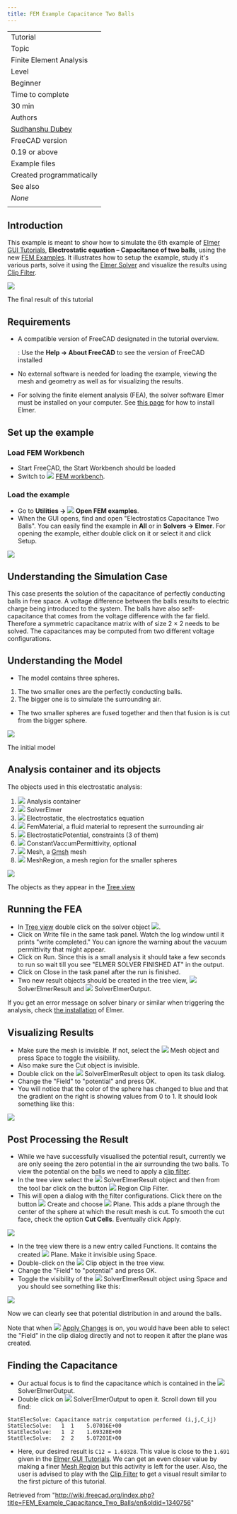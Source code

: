 ```yaml
---
title: FEM Example Capacitance Two Balls
---
```


|                                                                     |
| ------------------------------------------------------------------- |
| Tutorial                                                            |
| Topic                                                               |
| Finite Element Analysis                                             |
| Level                                                               |
| Beginner                                                            |
| Time to complete                                                    |
| 30 min                                                              |
| Authors                                                             |
| [Sudhanshu Dubey](https://wiki.freecadweb.org/User:Sudhanshu_Dubey) |
| FreeCAD version                                                     |
| 0.19 or above                                                       |
| Example files                                                       |
| Created programmatically                                            |
| See also                                                            |
| _None_                                                              |
|                                                                     |

## Introduction

This example is meant to show how to simulate the 6th example of [Elmer GUI Tutorials](https://www.nic.funet.fi/pub/sci/physics/elmer/doc/ElmerTutorials.pdf), **Electrostatic equation – Capacitance of two balls**, using the new [FEM Examples](/FEM_Examples "FEM Examples"). It illustrates how to setup the example, study it's various parts, solve it using the [Elmer Solver](/FEM_SolverElmer "FEM SolverElmer") and visualize the results using [Clip Filter](/FEM_PostFilterClipRegion "FEM PostFilterClipRegion").

![](/images/Two_balls_result_2.png)

The final result of this tutorial

## Requirements

- A compatible version of FreeCAD designated in the tutorial overview.

  : Use the **Help → About FreeCAD** to see the version of FreeCAD installed

- No external software is needed for loading the example, viewing the mesh and geometry as well as for visualizing the results.
- For solving the finite element analysis (FEA), the solver software Elmer must be installed on your computer. See [this page](/FEM_SolverElmer#Installation "FEM SolverElmer") for how to install Elmer.

## Set up the example

### Load FEM Workbench

- Start FreeCAD, the Start Workbench should be loaded
- Switch to ![](/images/Workbench_FEM.svg) [FEM workbench](/FEM_Workbench "FEM Workbench").

### Load the example

- Go to **Utilities → ![](/images/FEM_Examples.svg) Open FEM examples**.
- When the GUI opens, find and open "Electrostatics Capacitance Two Balls". You can easily find the example in **All** or in **Solvers → Elmer**. For opening the example, either double click on it or select it and click Setup.

![](/images/Two_balls_selection.png)

## Understanding the Simulation Case

This case presents the solution of the capacitance of perfectly conducting balls in free space. A voltage difference between the balls results to electric charge being introduced to the system. The balls have also self-capacitance that comes from the voltage difference with the far field. Therefore a symmetric capacitance matrix with of size 2 × 2 needs to be solved. The capacitances may be computed from two different voltage configurations.

## Understanding the Model

- The model contains three spheres.

1. The two smaller ones are the perfectly conducting balls.
2. The bigger one is to simulate the surrounding air.

- The two smaller spheres are fused together and then that fusion is is cut from the bigger sphere.

![](/images/Two_balls_model_full.png)

The initial model

## Analysis container and its objects

The objects used in this electrostatic analysis:

1. ![](/images/FEM_Analysis.svg) Analysis container
2. ![](/images/FEM_SolverElmer.svg) SolverElmer
3. ![](/images/FEM_EquationElectrostatic.svg) Electrostatic, the electrostatics equation
4. ![](/images/FEM_MaterialFluid.svg) FemMaterial, a fluid material to represent the surrounding air
5. ![](/images/FEM_ConstraintElectrostaticPotential.svg) ElectrostaticPotential, constraints (3 of them)
6. ![](/images/FEM_ConstantVacuumPermittivity.svg) ConstantVaccumPermittivity, optional
7. ![](/images/FEM_MeshGmshFromShape.svg) Mesh, a [Gmsh](/FEM_MeshGmshFromShape "FEM MeshGmshFromShape") mesh
8. ![](/images/FEM_MeshRegion.svg) MeshRegion, a mesh region for the smaller spheres

![](/images/Two_balls_analysis.png)

The objects as they appear in the [Tree view](/Tree_view "Tree view")

## Running the FEA

- In [Tree view](/Tree_view "Tree view") double click on the solver object ![](/images/FEM_SolverElmer.svg).
- Click on Write file in the same task panel. Watch the log window until it prints "write completed." You can ignore the warning about the vacuum permittivity that might appear.
- Click on Run. Since this is a small analysis it should take a few seconds to run so wait till you see "ELMER SOLVER FINISHED AT" in the output.
- Click on Close in the task panel after the run is finished.
- Two new result objects should be created in the tree view, ![](/images/FEM_PostPipelineFromResult.svg) SolverElmerResult and ![](/images/TextDocument.svg) SolverElmerOutput.

If you get an error message on solver binary or similar when triggering the analysis, check [the installation](/FEM_SolverElmer#Installation "FEM SolverElmer") of Elmer.

## Visualizing Results

- Make sure the mesh is invisible. If not, select the ![](/images/FEM_MeshGmshFromShape.svg) Mesh object and press Space to toggle the visibility.
- Also make sure the Cut object is invisible.
- Double click on the ![](/images/FEM_PostPipelineFromResult.svg) SolverElmerResult object to open its task dialog.
- Change the "Field" to "potential" and press OK.
- You will notice that the color of the sphere has changed to blue and that the gradient on the right is showing values from 0 to 1. It should look something like this:

![](/images/Two_balls_potential.png)

## Post Processing the Result

- While we have successfully visualised the potential result, currently we are only seeing the zero potential in the air surrounding the two balls. To view the potential on the balls we need to apply a [clip filter](/FEM_PostFilterClipRegion "FEM PostFilterClipRegion").
- In the tree view select the ![](/images/FEM_PostPipelineFromResult.svg) SolverElmerResult object and then from the tool bar click on the button ![](/images/FEM_PostFilterClipRegion.svg) Region Clip Filter.
- This will open a dialog with the filter configurations. Click there on the button ![](/images/List-add.svg) Create and choose ![](/images/FEM_PostCreateFunctionPlane.svg) Plane. This adds a plane through the center of the sphere at which the result mesh is cut. To smooth the cut face, check the option **Cut Cells**. Eventually click Apply.

![](/images/Two_balls_postcreate.png)

- In the tree view there is a new entry called Functions. It contains the created ![](/images/FEM_PostCreateFunctionPlane.svg) Plane. Make it invisible using Space.
- Double-click on the ![](/images/FEM_PostFilterClipRegion.svg) Clip object in the tree view.
- Change the "Field" to "potential" and press OK.
- Toggle the visibility of the ![](/images/FEM_PostPipelineFromResult.svg) SolverElmerResult object using Space and you should see something like this:

![](/images/Two_balls_result.png)

Now we can clearly see that potential distribution in and around the balls.

Note that when ![](/images/FEM_PostApplyChanges.svg) [Apply Changes](/FEM_PostApplyChanges "FEM PostApplyChanges") is on, you would have been able to select the "Field" in the clip dialog directly and not to reopen it after the plane was created.

## Finding the Capacitance

- Our actual focus is to find the capacitance which is contained in the ![](/images/TextDocument.svg) SolverElmerOutput.
- Double click on ![](/images/TextDocument.svg) SolverElmerOutput to open it. Scroll down till you find:

```
StatElecSolve: Capacitance matrix computation performed (i,j,C_ij)
StatElecSolve:   1  1    5.07016E+00
StatElecSolve:   1  2    1.69328E+00
StatElecSolve:   2  2    5.07201E+00

```

- Here, our desired result is `C12 = 1.69328`. This value is close to the `1.691` given in the [Elmer GUI Tutorials](https://www.nic.funet.fi/pub/sci/physics/elmer/doc/ElmerTutorials.pdf). We can get an even closer value by making a finer [Mesh Region](/FEM_MeshRegion "FEM MeshRegion") but this activity is left for the user. Also, the user is advised to play with the [Clip Filter](/FEM_PostFilterClipRegion "FEM PostFilterClipRegion") to get a visual result similar to the first picture of this tutorial.

Retrieved from "<http://wiki.freecad.org/index.php?title=FEM_Example_Capacitance_Two_Balls/en&oldid=1340756>"
